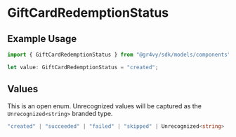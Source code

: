 # GiftCardRedemptionStatus

## Example Usage

```typescript
import { GiftCardRedemptionStatus } from "@gr4vy/sdk/models/components";

let value: GiftCardRedemptionStatus = "created";
```

## Values

This is an open enum. Unrecognized values will be captured as the `Unrecognized<string>` branded type.

```typescript
"created" | "succeeded" | "failed" | "skipped" | Unrecognized<string>
```